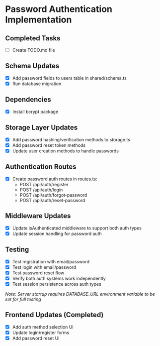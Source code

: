 # Password Authentication Implementation

## Completed Tasks
- [ ] Create TODO.md file

## Schema Updates
- [x] Add password fields to users table in shared/schema.ts
- [x] Run database migration

## Dependencies
- [x] Install bcrypt package

## Storage Layer Updates
- [x] Add password hashing/verification methods to storage.ts
- [x] Add password reset token methods
- [x] Update user creation methods to handle passwords

## Authentication Routes
- [x] Create password auth routes in routes.ts:
  - POST /api/auth/register
  - POST /api/auth/login
  - POST /api/auth/forgot-password
  - POST /api/auth/reset-password

## Middleware Updates
- [x] Update isAuthenticated middleware to support both auth types
- [x] Update session handling for password auth

## Testing
- [x] Test registration with email/password
- [x] Test login with email/password
- [x] Test password reset flow
- [x] Verify both auth systems work independently
- [x] Test session persistence across auth types

*Note: Server startup requires DATABASE_URL environment variable to be set for full testing*

## Frontend Updates (Completed)
- [x] Add auth method selection UI
- [x] Update login/register forms
- [x] Add password reset UI

